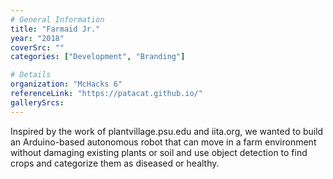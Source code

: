 ```yaml
---
# General Information
title: "Farmaid Jr."
year: "2018"
coverSrc: ""
categories: ["Development", "Branding"]

# Details
organization: "McHacks 6"
referenceLink: "https://patacat.github.io/"
gallerySrcs:
---
```


Inspired by the work of plantvillage.psu.edu and iita.org, we wanted to build an Arduino-based autonomous robot that can move in a farm environment without damaging existing plants or soil and use object detection to find crops and categorize them as diseased or healthy.

